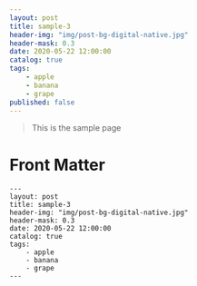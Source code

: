 ```yaml
---
layout: post
title: sample-3
header-img: "img/post-bg-digital-native.jpg"
header-mask: 0.3
date: 2020-05-22 12:00:00
catalog: true
tags:
    - apple
    - banana
    - grape
published: false
---
```


> This is the sample page

# Front Matter

```
---
layout: post
title: sample-3
header-img: "img/post-bg-digital-native.jpg"
header-mask: 0.3
date: 2020-05-22 12:00:00
catalog: true
tags:
    - apple
    - banana
    - grape
---
```
